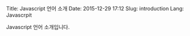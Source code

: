 Title: Javascript 언어 소개
Date: 2015-12-29 17:12
Slug: introduction
Lang: Javascrpit

Javascript 언어 소개입니다.